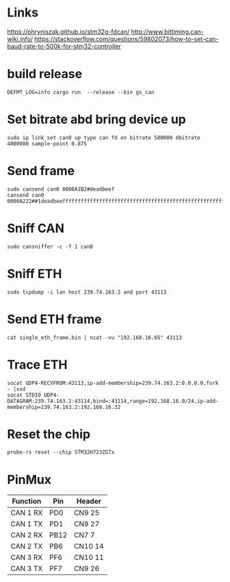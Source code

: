 # Links
https://phryniszak.github.io/stm32g-fdcan/
http://www.bittiming.can-wiki.info/
https://stackoverflow.com/questions/59802073/how-to-set-can-baud-rate-to-500k-for-stm32-controller


# build release
```code
DEFMT_LOG=info cargo run  --release --bin gs_can
```

# Set bitrate abd bring device up
```code
sudo ip link set can0 up type can fd on bitrate 500000 dbitrate 4000000 sample-point 0.875
```

# Send frame
```code
sudo cansend can0 0000A1B2#deadbeef
cansend can0 0000A222##1deadbeefffffffffffffffffffffffffffffffffffffffffffffffffffffffffffffffffffffffffffffffffffffffffffffffffffffffffffffffffffffffff
```

# Sniff CAN
```code
sudo cansniffer -c -f 1 can0
```

# Sniff ETH
```code
sudo tcpdump -i lan host 239.74.163.2 and port 43113
```

# Send ETH frame
```code
cat single_eth_frame.bin | ncat -vu "192.168.16.65" 43113
```

# Trace ETH 
```code
socat UDP4-RECVFROM:43113,ip-add-membership=239.74.163.2:0.0.0.0,fork - |xxd
socat STDIO UDP4-DATAGRAM:239.74.163.2:43114,bind=:43114,range=192.168.16.0/24,ip-add-membership=239.74.163.2:192.168.16.32
```

# Reset the chip
```code
probe-rs reset --chip STM32H723ZGTx
```


# PinMux
| Function |    Pin     |   Header  |
| -------- | ---------- | --------- |
| CAN 1 RX |	PD0     |	CN9 25  |
| CAN 1 TX |	PD1     |	CN9 27  |
| CAN 2 RX |	PB12    |	CN7 7   |
| CAN 2 TX |	PB6     |	CN10 14 |
| CAN 3 RX |	PF6     |	CN10 11 |
| CAN 3 TX |	PF7     |	CN9 26  |

